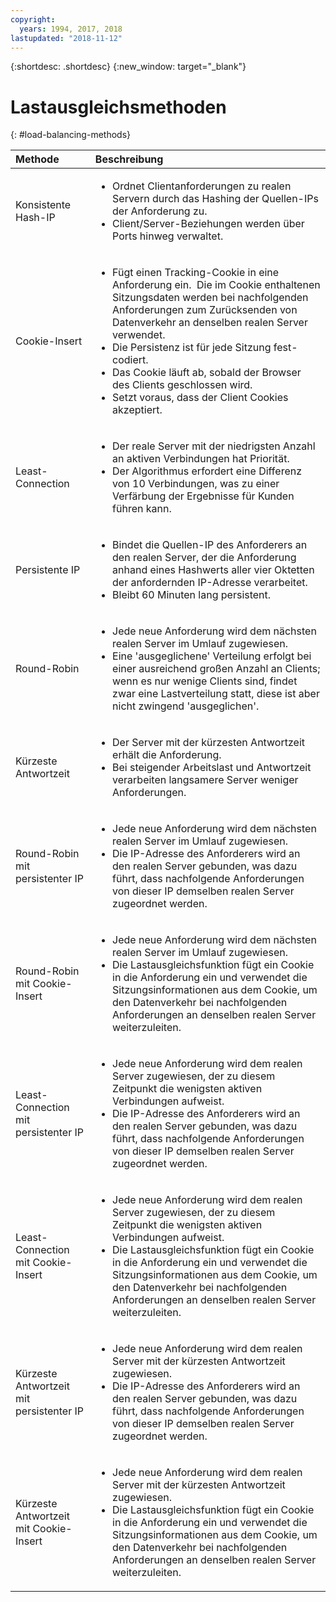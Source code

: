 ```yaml
---
copyright:
  years: 1994, 2017, 2018
lastupdated: "2018-11-12"
---
```


{:shortdesc: .shortdesc}
{:new_window: target="_blank"}

# Lastausgleichsmethoden
{: #load-balancing-methods}

| Methode|Beschreibung|
|:---|:---|
|Konsistente Hash-IP|<ul><li>Ordnet Clientanforderungen zu realen Servern durch das Hashing der Quellen-IPs der Anforderung zu.</li><li>Client/Server-Beziehungen werden über Ports hinweg verwaltet.</li></ul>|
|Cookie-Insert|<ul><li>Fügt einen Tracking-Cookie in eine Anforderung ein.<span style="mso-spacerun:yes">&nbsp; </span>Die im Cookie enthaltenen Sitzungsdaten werden bei nachfolgenden Anforderungen zum Zurücksenden von Datenverkehr an denselben realen Server verwendet.</li><li>Die Persistenz ist für jede Sitzung fest-codiert.</li><li>Das Cookie läuft ab, sobald der Browser des Clients geschlossen wird.</li><li>Setzt voraus, dass der Client Cookies akzeptiert.</li></ul>|
|Least-Connection|<ul><li>Der reale Server mit der niedrigsten Anzahl an aktiven Verbindungen hat Priorität.</li><li>Der Algorithmus erfordert eine Differenz von 10 Verbindungen, was zu einer Verfärbung der Ergebnisse für Kunden führen kann.</li></ul>|
|Persistente IP|<ul><li>Bindet die Quellen-IP des Anforderers an den realen Server, der die Anforderung anhand eines Hashwerts aller vier Oktetten der anfordernden IP-Adresse verarbeitet.</li><li>Bleibt 60 Minuten lang persistent.</li></ul>|
|Round-Robin|<ul><li>Jede neue Anforderung wird dem nächsten realen Server im Umlauf zugewiesen.</li><li>Eine 'ausgeglichene' Verteilung erfolgt bei einer ausreichend großen Anzahl an Clients; wenn es nur wenige Clients sind, findet zwar eine Lastverteilung statt, diese ist aber nicht zwingend 'ausgeglichen'.</li></ul>|
|Kürzeste Antwortzeit|<ul><li>Der Server mit der kürzesten Antwortzeit erhält die Anforderung.</li><li>Bei steigender Arbeitslast und Antwortzeit verarbeiten langsamere Server weniger Anforderungen.</li></ul>|
|Round-Robin mit persistenter IP|<ul><li>Jede neue Anforderung wird dem nächsten realen Server im Umlauf zugewiesen.</li><li>Die IP-Adresse des Anforderers wird an den realen Server gebunden, was dazu führt, dass nachfolgende Anforderungen von dieser IP demselben realen Server zugeordnet werden.</li></ul>|
|Round-Robin mit Cookie-Insert|<ul><li>Jede neue Anforderung wird dem nächsten realen Server im Umlauf zugewiesen.</li><li>Die Lastausgleichsfunktion fügt ein Cookie in die Anforderung ein und verwendet die Sitzungsinformationen aus dem Cookie, um den Datenverkehr bei nachfolgenden Anforderungen an denselben realen Server weiterzuleiten.</li></ul>|
|Least-Connection mit persistenter IP|<ul><li>Jede neue Anforderung wird dem realen Server zugewiesen, der zu diesem Zeitpunkt die wenigsten aktiven Verbindungen aufweist.</li><li>Die IP-Adresse des Anforderers wird an den realen Server gebunden, was dazu führt, dass nachfolgende Anforderungen von dieser IP demselben realen Server zugeordnet werden.</li></ul>|
|Least-Connection mit Cookie-Insert|<ul><li>Jede neue Anforderung wird dem realen Server zugewiesen, der zu diesem Zeitpunkt die wenigsten aktiven Verbindungen aufweist.</li><li>Die Lastausgleichsfunktion fügt ein Cookie in die Anforderung ein und verwendet die Sitzungsinformationen aus dem Cookie, um den Datenverkehr bei nachfolgenden Anforderungen an denselben realen Server weiterzuleiten.</li></ul>|
|Kürzeste Antwortzeit mit persistenter IP|<ul><li>Jede neue Anforderung wird dem realen Server mit der kürzesten Antwortzeit zugewiesen.</li><li>Die IP-Adresse des Anforderers wird an den realen Server gebunden, was dazu führt, dass nachfolgende Anforderungen von dieser IP demselben realen Server zugeordnet werden.</li></ul>|
|Kürzeste Antwortzeit mit Cookie-Insert|<ul><li>Jede neue Anforderung wird dem realen Server mit der kürzesten Antwortzeit zugewiesen.</li><li>Die Lastausgleichsfunktion fügt ein Cookie in die Anforderung ein und verwendet die Sitzungsinformationen aus dem Cookie, um den Datenverkehr bei nachfolgenden Anforderungen an denselben realen Server weiterzuleiten.</li></ul>|
